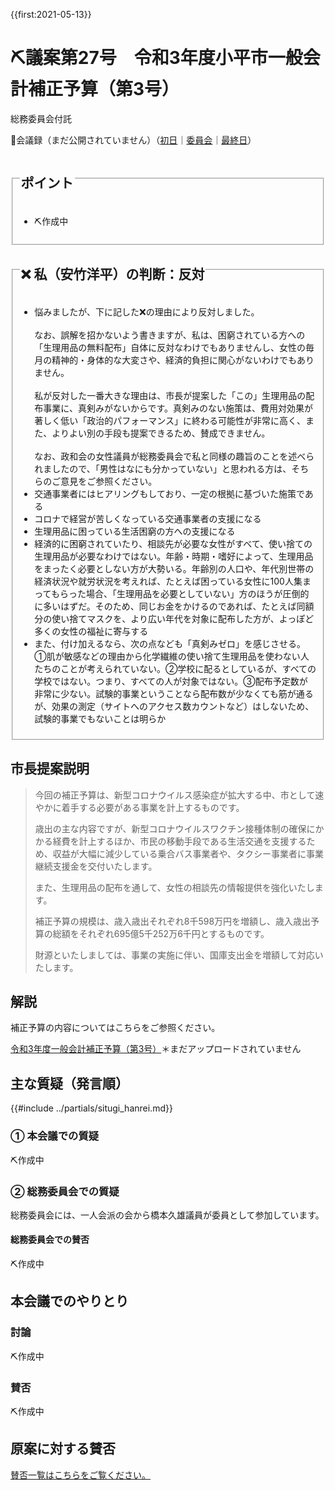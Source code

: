 {{first:2021-05-13}}

# ⛏️議案第27号　令和3年度小平市一般会計補正予算（第3号）

<i class="fa fa-gavel" aria-hidden="true"></i> 総務委員会付託

<p class="read-kaigiroku">📄会議録（まだ公開されていません）（<a href="https://ssp.kaigiroku.net/tenant/kodaira/SpTop.html">初日</a>｜<a href="https://ssp.kaigiroku.net/tenant/kodaira/SpTop.html">委員会</a>｜<a href="https://ssp.kaigiroku.net/tenant/kodaira/SpTop.html">最終日</a>）</p>

<fieldset class="point">
  <legend>
    <h2> ポイント </h2>
  </legend>
  <ul>
    <li class="chk">⛏️作成中</li>
  </ul>
</fieldset>

<fieldset class="sanpi">
  <legend>
    <h2>❌ 私（安竹洋平）の判断：反対 </h2>
  </legend>
  <ul>
    <li>悩みましたが、下に記した❌の理由により反対しました。<br><br>なお、誤解を招かないよう書きますが、私は、困窮されている方への「生理用品の無料配布」自体に反対なわけでもありませんし、女性の毎月の精神的・身体的な大変さや、経済的負担に関心がないわけでもありません。<br><br>私が反対した一番大きな理由は、市長が提案した「この」生理用品の配布事業に、真剣みがないからです。真剣みのない施策は、費用対効果が著しく低い「政治的パフォーマンス」に終わる可能性が非常に高く、また、よりよい別の手段も提案できるため、賛成できません。<br><br>なお、政和会の女性議員が総務委員会で私と同様の趣旨のことを述べられましたので、「男性はなにも分かっていない」と思われる方は、そちらのご意見をご参照ください。</li>
    <li class="good">交通事業者にはヒアリングもしており、一定の根拠に基づいた施策である</li>
    <li class="good">コロナで経営が苦しくなっている交通事業者の支援になる</li>
    <li class="good">生理用品に困っている生活困窮の方への支援になる</li>
    <li class="bad">経済的に困窮されていたり、相談先が必要な女性がすべて、使い捨ての生理用品が必要なわけではない。年齢・時期・嗜好によって、生理用品をまったく必要としない方が大勢いる。年齢別の人口や、年代別世帯の経済状況や就労状況を考えれば、たとえば困っている女性に100人集まってもらった場合、「生理用品を必要としていない」方のほうが圧倒的に多いはずだ。そのため、同じお金をかけるのであれば、たとえば同額分の使い捨てマスクを、より広い年代を対象に配布した方が、よっぽど多くの女性の福祉に寄与する</li>
    <li class="bad">また、付け加えるなら、次の点なども「真剣みゼロ」を感じさせる。①肌が敏感などの理由から化学繊維の使い捨て生理用品を使わない人たちのことが考えられていない。②学校に配るとしているが、すべての学校ではない。つまり、すべての人が対象ではない。③配布予定数が非常に少ない。試験的事業ということなら配布数が少なくても筋が通るが、効果の測定（サイトへのアクセス数カウントなど）はしないため、試験的事業でもないことは明らか</li>
  </ul>
</fieldset>

## 市長提案説明
> 今回の補正予算は、新型コロナウイルス感染症が拡大する中、市として速やかに着手する必要がある事業を計上するものです。
>
> 歳出の主な内容ですが、新型コロナウイルスワクチン接種体制の確保にかかる経費を計上するほか、市民の移動手段である生活交通を支援するため、収益が大幅に減少している乗合バス事業者や、タクシー事業者に事業継続支援金を交付いたします。
>
> また、生理用品の配布を通して、女性の相談先の情報提供を強化いたします。
>
> 補正予算の規模は、歳入歳出それぞれ8千598万円を増額し、歳入歳出予算の総額をそれぞれ695億5千252万6千円とするものです。
>
> 財源といたしましては、事業の実施に伴い、国庫支出金を増額して対応いたします。

## 解説

補正予算の内容についてはこちらをご参照ください。

[令和3年度一般会計補正予算（第3号）](https://www.city.kodaira.tokyo.jp/kurashi/088/088685.html)＊まだアップロードされていません

## 主な質疑（発言順）
{{#include ../partials/situgi_hanrei.md}}

### ① 本会議での質疑
⛏️作成中

### ② 総務委員会での質疑
総務委員会には、一人会派の会から橋本久雄議員が委員として参加しています。

#### 総務委員会での賛否
⛏️作成中

<!--全委員が賛成⭕️-->

## 本会議でのやりとり

### 討論
⛏️作成中

### 賛否
⛏️作成中
<!--全議員が賛成⭕️-->

## 原案に対する賛否
[賛否一覧はこちらをご覧ください。](./index.md#賛否)

